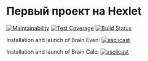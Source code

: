 # Первый проект на Hexlet

[![Maintainability](https://api.codeclimate.com/v1/badges/a99a88d28ad37a79dbf6/maintainability)](https://codeclimate.com/github/codeclimate/codeclimate/maintainability)
[![Test Coverage](https://api.codeclimate.com/v1/badges/a99a88d28ad37a79dbf6/test_coverage)](https://codeclimate.com/github/codeclimate/codeclimate/test_coverage)
[![Build Status](https://travis-ci.org/AleksVedenyev/frontend-project-lvl1.svg?branch=master)](https://travis-ci.org/AleksVedenyev/frontend-project-lvl1)

Installation and launch of Brain Even:
[![asciicast](https://asciinema.org/a/ZNTX8yHUsn2Qc0xK6odEiszIz.svg)](https://asciinema.org/a/ZNTX8yHUsn2Qc0xK6odEiszIz)

Installation and launch of Brain Calc:
[![asciicast](https://asciinema.org/a/I25fLFNeB3HvJn6Uk5PnUofyX.svg)](https://asciinema.org/a/I25fLFNeB3HvJn6Uk5PnUofyX)